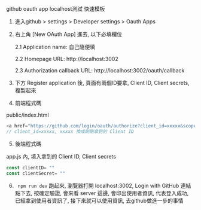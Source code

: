 github oauth app localhost測試 快速模板

1. 進入github > settings > Developer settings > Oauth Apps
2. 右上角 [New OAuth App] 進去, 以下必填欄位

    2.1 Application name: 自己隨便填

    2.2 Homepage URL:  http://localhost:3002

    2.3 Authorization callback URL: http://localhost:3002/oauth/callback

3. 下方 Register application 後, 頁面有兩個ID要拿, Client ID, Client secrets, 複製起來

4. 前端程式碼

public/index.html
```js
<a href="https://github.com/login/oauth/authorize?client_id=xxxxx&scope=user">Login with GitHub</a>
// client_id=xxxxx, xxxxx 換成剛剛拿到的 Client ID
```
5. 後端程式碼

app.js 內, 填入拿到的 Client ID, Client secrets
```js
const clientID= ""
const clientSecret= ""
```

6. ` npm run dev` 跑起來, 瀏覽器打開 localhost:3002, Login with GitHub 連結點下去, 按確定驗證, 會來看 server 這邊, 會印出使用者資訊, 代表登入成功, 已經拿到使用者資訊了, 接下來就可以使用資訊, 去github做進一步的事情